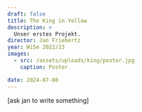 ```yaml
---
draft: false
title: The King in Yellow
description: >
  Unser erstes Projekt.
director: Jan Friebertz
year: WiSe 2022/23
images:
  - src: /assets/uploads/king/poster.jpg
    caption: Poster

date: 2024-07-08
---
```

[ask jan to write something]
